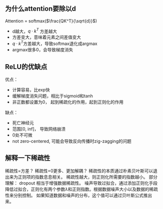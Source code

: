 ## 为什么attention要除以d
Attention = softmax($\frac{QK^T}{\sqrt{d}}$)
- d越大，$q \cdot k^T$ 方差越大
- 方差变大，意味着元素之间差值变大
- $q \cdot k^T$方差越大，导致softmax退化成argmax
- argmax很多0，会导致梯度消失

## ReLU的优缺点
优点：
- 计算容易，比exp快
- 缓解梯度消失问题，相比于sigmoid和tanh
- 非正数都设置为0， 起到稀疏化的作用，起到正则化的作用

缺点：
- 死亡神经元
- 范围[0, inf]， 导致网络崩溃
- 0处不可微
- not zero-centered, 可能会导致反向传播时zig-zagging的问题

## 解释一下稀疏性
稀疏性=方差？
稀疏性=0更多、更加解耦？
稀疏性的本质通过朴素贝叶斯可以退出来为正则项的指数息息相关。
稀疏性越大，则正则化所需要的指数越小。
部分理解： dropout 相当于增强数据稀疏性。
噪声导致过拟合，通过添加正则化手段降低过拟合，正则化有两个参数$\lambda$和正则指数。根据数据噪声大小以及数据的稀疏性来分别控制。 如果知道数据和噪声的分布，这个值可以通过贝叶斯公式推出来。